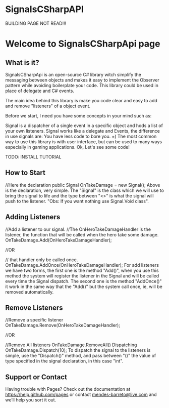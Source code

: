 SignalsCSharpAPI
================

BUILDING PAGE NOT READ!!!

Welcome to SignalsCSharpApi page
=========

What is it?
------

SignalsCSharpApi is an open-source C# library witch simplify the messaging between objects and makes it easy to implement the Observer pattern while avoiding boilerplate your code. This library could be used in place of delegate and C# events.

The main idea behind this library is make you code clear and easy to add and remove "listeners" of a object event.

Before we start, I need you have some concepts in your mind such as:

Signal is a dispatcher of a single event in a specific object and hods a list of your own listeners.
Signal works like a delegate and Events, the difference in use signals are: You have less code to bore you. =)
The most common way to use this library is with user interface, but can be used to many ways especially in gaming applications.
Ok, Let's see some code!

TODO: INSTALL TUTORIAL

How to Start
------

//Here the declaration
public Signal<int> OnTakeDamage = new Signal<int>();
Above is the declaration, very simple. The "Signal" is the class which we will use to bring the signal to life and the type between "<>" is what the signal will push to the listener. "Obs: If you want nothing use Signal.Void class".

Adding Listeners
------

//Add a listener to our signal. 
//The OnHeroTakeDamageHandler is the listener, the function that will be called when the hero take some damage. 
OnTakeDamage.Add(OnHeroTakeDamageHandler);

//OR

// that handler only be called once.
OnTakeDamage.AddOnce(OnHeroTakeDamageHandler);
For add listeners we have two forms, the first one is the method "Add()", when you use this method the system will register the listener in the Signal and will be called every time the Signal dispatch. The second one is the method "AddOnce()" it work in the same way that the "Add()" but the system call once, ie, will be removed automatically.

Remove Listeners
------

//Remove a specific listener 
OnTakeDamage.Remove(OnHeroTakeDamageHandler);

//OR

//Remove All listeners
OnTakeDamage.RemoveAll()
Dispatching
OnTakeDamage.Dispatch(10);
To dispatch the signal to the listeners is simple, use the "Dispatch()" method, and pass between "()" the value of type specified in the signal declaration, in this case "int".

Support or Contact
------
Having trouble with Pages? Check out the documentation at https://help.github.com/pages or contact mendes-barreto@live.com and we’ll help you sort it out.
